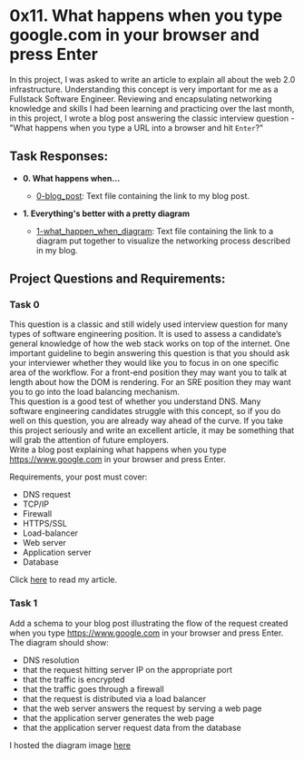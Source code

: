 # 0x11. What happens when you type google.com in your browser and press Enter

In this project, I was asked to write an article to explain all about the web 2.0 infrastructure. Understanding this concept is very important for me as a Fullstack Software Engineer. Reviewing and encapsulating networking knowledge and skills I had been learning
and practicing over the last month, in this project, I wrote a blog post
answering the classic interview question - "What happens when you type a URL into a browser and hit `Enter`?"

## Task Responses:

- **0. What happens when...**

  - [0-blog_post](./0-blog_post): Text file containing the link to my blog post.

- **1. Everything's better with a pretty diagram**
  - [1-what_happen_when_diagram](./1-what_happen_when_diagram): Text file
    containing the link to a diagram put together to visualize the networking
    process described in my blog.

## Project Questions and Requirements:

### Task 0

This question is a classic and still widely used interview question for many types of software engineering position. It is used to assess a candidate’s general knowledge of how the web stack works on top of the internet. One important guideline to begin answering this question is that you should ask your interviewer whether they would like you to focus in on one specific area of the workflow. For a front-end position they may want you to talk at length about how the DOM is rendering. For an SRE position they may want you to go into the load balancing mechanism.\
This question is a good test of whether you understand DNS. Many software engineering candidates struggle with this concept, so if you do well on this question, you are already way ahead of the curve. If you take this project seriously and write an excellent article, it may be something that will grab the attention of future employers.\
Write a blog post explaining what happens when you type https://www.google.com in your browser and press Enter.

Requirements, your post must cover:

- DNS request
- TCP/IP
- Firewall
- HTTPS/SSL
- Load-balancer
- Web server
- Application server
- Database

Click [here](https://medium.com/@shixymanflowx/what-happens-when-you-type-https-www-google-com-in-your-browser-and-press-enter-5ceaf92f949b) to read my article.

### Task 1

Add a schema to your blog post illustrating the flow of the request created when you type https://www.google.com in your browser and press Enter.\
The diagram should show:

- DNS resolution
- that the request hitting server IP on the appropriate port
- that the traffic is encrypted
- that the traffic goes through a firewall
- that the request is distributed via a load balancer
- that the web server answers the request by serving a web page
- that the application server generates the web page
- that the application server request data from the database

I hosted the diagram image [here](https://imgur.com/a/TlzKqgH)